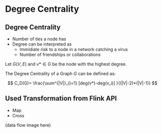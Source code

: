 # Degree Centrality

## Degree Centrality

- Number of ties a node has
- Degree can be interpreted as
    - Immidiate risk to a node in a network catching a virus
    - Number of friendships or collaborations

Let $G(V,E)$ and $v* \in G$ be the node with the highest degree.

The Degree Centrality of a Graph $G$ can be defined as:

$$
C_D(G)= \frac{\sum^{|V|}_{i=1} [deg(v*)-deg(v_i)] }{(|V|-2)*(|V|-1)}
$$

## Used Transformation from Flink API

-   Map
-   Cross

(data flow image here)
